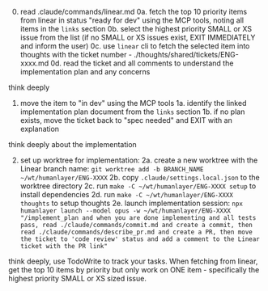 0.  read .claude/commands/linear.md
0a. fetch the top 10 priority items from linear in status "ready for dev" using the MCP tools, noting all items in the `links` section
0b. select the highest priority SMALL or XS issue from the list (if no SMALL or XS issues exist, EXIT IMMEDIATELY and inform the user)
0c. use `linear` cli to fetch the selected item into thoughts with the ticket number - ./thoughts/shared/tickets/ENG-xxxx.md
0d. read the ticket and all comments to understand the implementation plan and any concerns

think deeply

1. move the item to "in dev" using the MCP tools
1a. identify the linked implementation plan document from the `links` section
1b. if no plan exists, move the ticket back to "spec needed" and EXIT with an explanation

think deeply about the implementation

2. set up worktree for implementation:
2a. create a new worktree with the Linear branch name: `git worktree add -b BRANCH_NAME ~/wt/humanlayer/ENG-XXXX`
2b. copy `.claude/settings.local.json` to the worktree directory
2c. run `make -C ~/wt/humanlayer/ENG-XXXX setup` to install dependencies
2d. run `make -C ~/wt/humanlayer/ENG-XXXX thoughts` to setup thoughts
2e. launch implementation session: `npx humanlayer launch --model opus -w ~/wt/humanlayer/ENG-XXXX "/implement_plan and when you are done implementing and all tests pass, read ./claude/commands/commit.md and create a commit, then read ./claude/commands/describe_pr.md and create a PR, then move the ticket to 'code review' status and add a comment to the Linear ticket with the PR link"`

think deeply, use TodoWrite to track your tasks. When fetching from linear, get the top 10 items by priority but only work on ONE item - specifically the highest priority SMALL or XS sized issue.